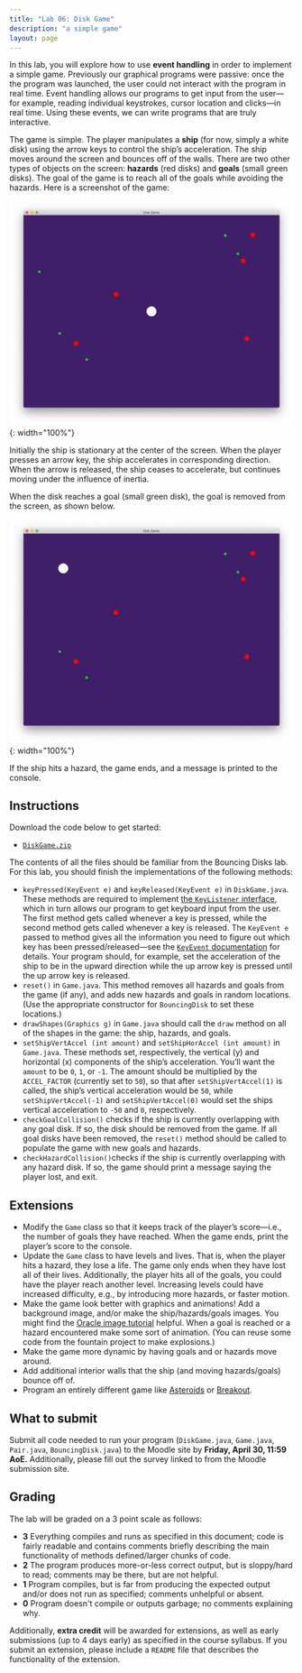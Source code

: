 ```yaml
---
title: "Lab 06: Disk Game"
description: "a simple game"
layout: page
---
```


In this lab, you will explore how to use **event handling** in order to implement a simple game. Previously our graphical programs were passive: once the the program was launched, the user could not interact with the program in real time. Event handling allows our programs to get input from the user—for example, reading individual keystrokes, cursor location and clicks—in real time. Using these events, we can write programs that are truly interactive.

The game is simple. The player manipulates a **ship** (for now, simply a white disk) using the arrow keys to control the ship’s acceleration. The ship moves around the screen and bounces off of the walls. There are two other types of objects on the screen: **hazards** (red disks) and **goals** (small green disks). The goal of the game is to reach all of the goals while avoiding the hazards. Here is a screenshot of the game:

![](/assets/img/2021s-cosc-112/lab06-disk-game/screenshot-1.png){: width="100%"}

Initially the ship is stationary at the center of the screen. When the player presses an arrow key, the ship accelerates in corresponding direction. When the arrow is released, the ship ceases to accelerate, but continues moving under the influence of inertia.

When the disk reaches a goal (small green disk), the goal is removed from the screen, as shown below.

![](/assets/img/2021s-cosc-112/lab06-disk-game/screenshot-2.png){: width="100%"}

If the ship hits a hazard, the game ends, and a message is printed to the console. 


## Instructions

Download the code below to get started:

- [`DiskGame.zip`](/assets/java/2021s-cosc-112/lab06-disk-game/DiskGame.zip)


The contents of all the files should be familiar from the Bouncing Disks lab. For this lab, you should finish the implementations of the following methods:

- `keyPressed(KeyEvent e)` and `keyReleased(KeyEvent e)` in `DiskGame.java`. These methods are required to implement [the `KeyListener` interface](https://docs.oracle.com/en/java/javase/11/docs/api/java.desktop/java/awt/event/KeyListener.html), which in turn allows our program to get keyboard input from the user. The first method gets called whenever a key is pressed, while the second method gets called whenever a key is released. The `KeyEvent e` passed to method gives all the information you need to figure out which key has been pressed/released—see the [`KeyEvent` documentation](https://docs.oracle.com/en/java/javase/11/docs/api/java.desktop/java/awt/event/KeyEvent.html) for details. Your program should, for example, set the acceleration of the ship to be in the upward direction while the up arrow key is pressed until the up arrow key is released.
- `reset()` in `Game.java`. This method removes all hazards and goals from the game (if any), and adds new hazards and goals in random locations. (Use the appropriate constructor for `BouncingDisk` to set these locations.)
- `drawShapes(Graphics g)` in `Game.java` should call the `draw` method on all of the shapes in the game: the ship, hazards, and goals.
- `setShipVertAccel (int amount)` and `setShipHorAccel (int amount)` in `Game.java`. These methods set, respectively, the vertical (y) and horizontal (x) components of the ship’s acceleration. You’ll want the `amount` to be `0`, `1`, or `-1`. The amount should be multiplied by the `ACCEL_FACTOR` (currently set to `50`), so that after `setShipVertAccel(1)` is called, the ship’s vertical acceleration would be `50`, while `setShipVertAccel(-1)` and `setShipVertAccel(0)` would set the ships vertical acceleration to `-50` and `0`, respectively.
- `checkGoalCollision()` checks if the ship is currently overlapping with any goal disk. If so, the disk should be removed from the game. If all goal disks have been removed, the `reset()` method should be called to populate the game with new goals and hazards.
- `checkHazardCollision()`checks if the ship is currently overlapping with any hazard disk. If so, the game should print a message saying the player lost, and exit. 


## Extensions

- Modify the `Game` class so that it keeps track of the player’s score—i.e., the number of goals they have reached. When the game ends, print the player’s score to the console.
- Update the `Game` class to have levels and lives. That is, when the player hits a hazard, they lose a life. The game only ends when they have lost all of their lives. Additionally, the player hits all of the goals, you could have the player reach another level. Increasing levels could have increased difficulty, e.g., by introducing more hazards, or faster motion.
- Make the game look better with graphics and animations! Add a background image, and/or make the ship/hazards/goals images. You might find the [Oracle image tutorial](https://docs.oracle.com/javase/tutorial/2d/images/index.html) helpful. When a goal is reached or a hazard encountered make some sort of animation. (You can reuse some code from the fountain project to make explosions.)
- Make the game more dynamic by having goals and or hazards move around.
- Add additional interior walls that the ship (and moving hazards/goals) bounce off of.
- Program an entirely different game like [Asteroids](http://www.dougmcinnes.com/html-5-asteroids/) or [Breakout](https://codeincomplete.com/games/breakout/).

## What to submit

Submit all code needed to run your program (`DiskGame.java`, `Game.java`, `Pair.java`, `BouncingDisk.java`) to the Moodle site by **Friday, April 30, 11:59 AoE.** Additionally, please fill out the survey linked to from the Moodle submission site.

## Grading

The lab will be graded on a 3 point scale as follows:

- **3** Everything compiles and runs as specified in this document; code is fairly readable and contains comments briefly describing the main functionality of methods defined/larger chunks of code.
- **2** The program produces more-or-less correct output, but is sloppy/hard to read; comments may be there, but are not helpful.
- **1** Program compiles, but is far from producing the expected output and/or does not run as specified; comments unhelpful or absent.
- **0** Program doesn't compile or outputs garbage; no comments explaining why.

Additionally, **extra credit** will be awarded for extensions, as well as early submissions (up to 4 days early) as specified in the course syllabus. If you submit an extension, please include a `README` file that describes the functionality of the extension.

